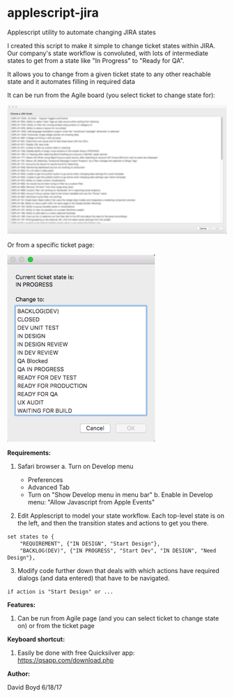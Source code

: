 # applescript-jira
Applescript utility to automate changing JIRA states

I created this script to make it simple to change ticket states within JIRA.  Our company's state workflow is convoluted, with lots of intermediate states to get from a state like "In Progress" to "Ready for QA".

It allows you to change from a given ticket state to any other reachable state and it automates filling in required data

It can be run from the Agile board (you select ticket to change state for):

![enter image description here](https://raw.githubusercontent.com/dboydor/applescript-jira/master/select_ticket.png)

Or from a specific ticket page:

![enter image description here](https://raw.githubusercontent.com/dboydor/applescript-jira/master/select_state.png)


**Requirements:**

  1. Safari browser
	a. Turn on Develop menu
		* Preferences
		* Advanced Tab
		* Turn on "Show Develop menu in menu bar"
	b. Enable in Develop menu: "Allow Javascript from Apple Events"

  2. Edit Applescript to model your state workflow.  Each top-level state is on the left, and then the transition states and actions to get you there.

    set states to {
    	"REQUIREMENT", {"IN DESIGN", "Start Design"},
    	"BACKLOG(DEV)", {"IN PROGRESS", "Start Dev", "IN DESIGN", "Need Design"},

  3. Modify code further down that deals with which actions have required dialogs (and data entered) that have to be navigated.

    if action is "Start Design" or ...

**Features:**

  1. Can be run from Agile page (and you can select ticket to change state on)
     or from the ticket page

**Keyboard shortcut:**

  1. Easily be done with free Quicksilver app: https://qsapp.com/download.php

**Author:**

   David Boyd 6/18/17
